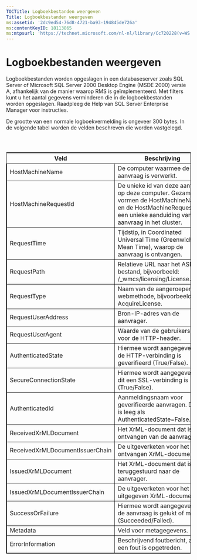 ```yaml
---
TOCTitle: Logboekbestanden weergeven
Title: Logboekbestanden weergeven
ms:assetid: '2dc9ed54-76d8-4721-ba93-194845de726a'
ms:contentKeyID: 18113865
ms:mtpsurl: 'https://technet.microsoft.com/nl-nl/library/Cc720228(v=WS.10)'
---
```


Logboekbestanden weergeven
==========================

Logboekbestanden worden opgeslagen in een databaseserver zoals SQL Server of Microsoft SQL Server 2000 Desktop Engine (MSDE 2000) versie A, afhankelijk van de manier waarop RMS is geïmplementeerd. Met filters kunt u het aantal gegevens verminderen die in de logboekbestanden worden opgeslagen. Raadpleeg de Help van SQL Server Enterprise Manager voor instructies.

De grootte van een normale logboekvermelding is ongeveer 300 bytes. In de volgende tabel worden de velden beschreven die worden vastgelegd.

###  

 
<table style="border:1px solid black;">
<colgroup>
<col width="50%" />
<col width="50%" />
</colgroup>
<thead>
<tr class="header">
<th>Veld</th>
<th>Beschrijving</th>
</tr>
</thead>
<tbody>
<tr class="odd">
<td style="border:1px solid black;">HostMachineName</td>
<td style="border:1px solid black;">De computer waarmee de aanvraag is verwerkt.</td>
</tr>
<tr class="even">
<td style="border:1px solid black;">HostMachineRequestId</td>
<td style="border:1px solid black;">De unieke id van deze aanvraag op deze computer. Gezamenlijk vormen de HostMachineName en de HostMachineRequestId een unieke aanduiding van de aanvraag in het cluster.</td>
</tr>
<tr class="odd">
<td style="border:1px solid black;">RequestTime</td>
<td style="border:1px solid black;">Tijdstip, in Coordinated Universal Time (Greenwich Mean Time), waarop de aanvraag is ontvangen.</td>
</tr>
<tr class="even">
<td style="border:1px solid black;">RequestPath</td>
<td style="border:1px solid black;">Relatieve URL naar het ASMX-bestand, bijvoorbeeld: /_wmcs/licensing/License.asmx.</td>
</tr>
<tr class="odd">
<td style="border:1px solid black;">RequestType</td>
<td style="border:1px solid black;">Naam van de aangeroepen webmethode, bijvoorbeeld: AcquireLicense.</td>
</tr>
<tr class="even">
<td style="border:1px solid black;">RequestUserAddress</td>
<td style="border:1px solid black;">Bron-IP-adres van de aanvrager.</td>
</tr>
<tr class="odd">
<td style="border:1px solid black;">RequestUserAgent</td>
<td style="border:1px solid black;">Waarde van de gebruikersagent voor de HTTP-header.</td>
</tr>
<tr class="even">
<td style="border:1px solid black;">AuthenticatedState</td>
<td style="border:1px solid black;">Hiermee wordt aangegeven of de HTTP-verbinding is geverifieerd (True/False).</td>
</tr>
<tr class="odd">
<td style="border:1px solid black;">SecureConnectionState</td>
<td style="border:1px solid black;">Hiermee wordt aangegeven of dit een SSL-verbinding is (True/False).</td>
</tr>
<tr class="even">
<td style="border:1px solid black;">AuthenticatedId</td>
<td style="border:1px solid black;">Aanmeldingsnaam voor geverifieerde aanvragen. Deze is leeg als AuthenticatedState=False.</td>
</tr>
<tr class="odd">
<td style="border:1px solid black;">ReceivedXrMLDocument</td>
<td style="border:1px solid black;">Het XrML-document dat is ontvangen van de aanvrager.</td>
</tr>
<tr class="even">
<td style="border:1px solid black;">ReceivedXrMLDocumentIssuerChain</td>
<td style="border:1px solid black;">De uitgeverketen voor het ontvangen XrML-document.</td>
</tr>
<tr class="odd">
<td style="border:1px solid black;">IssuedXrMLDocument</td>
<td style="border:1px solid black;">Het XrML-document dat is teruggestuurd naar de aanvrager.</td>
</tr>
<tr class="even">
<td style="border:1px solid black;">IssuedXrMLDocumentIssuerChain</td>
<td style="border:1px solid black;">De uitgeverketen voor het uitgegeven XrML-document.</td>
</tr>
<tr class="odd">
<td style="border:1px solid black;">SuccessOrFailure</td>
<td style="border:1px solid black;">Hiermee wordt aangegeven of de aanvraag is gelukt of mislukt (Succeeded/Failed).</td>
</tr>
<tr class="even">
<td style="border:1px solid black;">Metadata</td>
<td style="border:1px solid black;">Veld voor metagegevens.</td>
</tr>
<tr class="odd">
<td style="border:1px solid black;">ErrorInformation</td>
<td style="border:1px solid black;">Beschrijvend foutbericht, als er een fout is opgetreden.</td>
</tr>
</tbody>
</table>
